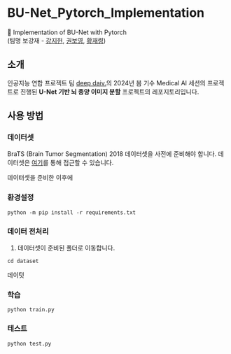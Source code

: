 # BU-Net_Pytorch_Implementation
🧠 Implementation of BU-Net with Pytorch<br>
(팀명 보강재 - [강지헌](https://github.com/heoneyzi), [권보영](https://github.com/iamnotwhale), [황재령](https://github.com/Hwang-Jaeryeong))


## 소개

인공지능 연합 프로젝트 팀 [deep daiv.](https://deepdaiv.oopy.io/)의 2024년 봄 기수 Medical AI 세션의 프로젝트로 진행된 **U-Net 기반 뇌 종양 이미지 분할** 프로젝트의 레포지토리입니다. <br>


## 사용 방법

### 데이터셋

BraTS (Brain Tumor Segmentation) 2018 데이터셋을 사전에 준비해야 합니다. 데이터셋은 [여기](https://www.med.upenn.edu/sbia/brats2018/registration.html)를 통해 접근할 수 있습니다.

데이터셋을 준비한 이후에 

### 환경설정

```
python -m pip install -r requirements.txt
```

### 데이터 전처리
1. 데이터셋이 준비된 폴더로 이동합니다.

```
cd dataset
```
데이텃

### 학습
```
python train.py
```

### 테스트
```
python test.py
```